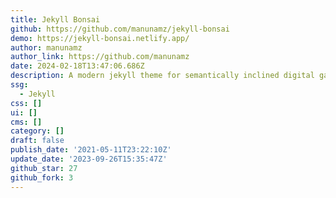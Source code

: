 ```yaml
---
title: Jekyll Bonsai
github: https://github.com/manunamz/jekyll-bonsai
demo: https://jekyll-bonsai.netlify.app/
author: manunamz
author_link: https://github.com/manunamz
date: 2024-02-18T13:47:06.686Z
description: A modern jekyll theme for semantically inclined digital gardeners.
ssg:
  - Jekyll
css: []
ui: []
cms: []
category: []
draft: false
publish_date: '2021-05-11T23:22:10Z'
update_date: '2023-09-26T15:35:47Z'
github_star: 27
github_fork: 3
---
```

